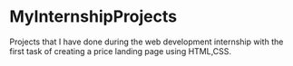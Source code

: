 # MyInternshipProjects
Projects that I have done during the web development internship  with the first task of creating a price landing page using HTML,CSS.
